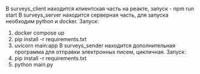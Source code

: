 В surveys_client находится клиентская часть на реакте, запуск - npm run start
В surveys_server находится серверная часть, для запуска необходим python и docker. Запуск:
1. docker compose up 
2. pip install -r requirements.txt
3. uvicorn main:app
В surveys_sender находится дополнительная программа для отправки электронных писем, цикличная. Запуск:
1. pip install -r requirements.txt
2. python main.py
